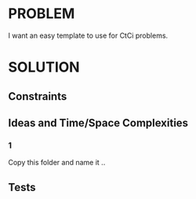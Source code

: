 # PROBLEM

I want an easy template to use for CtCi problems.

# SOLUTION



## Constraints

## Ideas and Time/Space Complexities

### 1

Copy this folder and name it <chapter number>.<problem number>.

## Tests


